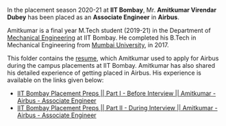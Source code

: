 In the placement season 2020-21 at **IIT Bombay**, Mr. **Amitkumar Virendar Dubey** has been placed as an **Associate Engineer** in **Airbus**. 

Amitkumar is a final year M.Tech student (2019-21) in the Department of [Mechanical Engineering](https://www.me.iitb.ac.in/) at IIT Bombay. He completed his B.Tech in Mechanical Engineering from [Mumbai University](https://old.mu.ac.in/), in 2017. 

This folder contains the [resume](Amitkumar_Dubey_MTech_Mech_Airbus.pdf), which Amitkumar used to apply for Airbus during the campus placements at IIT Bombay. Amitkumar has also shared his detailed experience of getting placed in Airbus. His experience is available on the links given below:

* [IIT Bombay Placement Preps || Part I - Before Interview || Amitkumar - Airbus - Associate Engineer](https://youtu.be/YXjaK8QLd9E)
* [IIT Bombay Placement Preps || Part II - During Interview || Amitkumar - Airbus - Associate Engineer](https://youtu.be/8nJJMKZz0uc)

